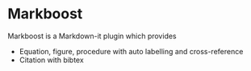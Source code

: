 # Markboost

Markboost is a Markdown-it plugin which provides

- Equation, figure, procedure with auto labelling and cross-reference
- Citation with bibtex
